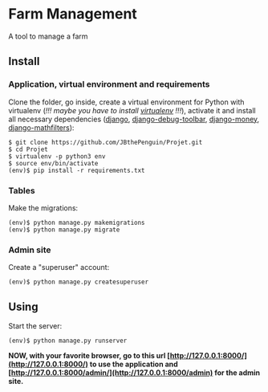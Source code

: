 # Farm Management
A tool to manage a farm
## Install
### Application, virtual environment and requirements
Clone the folder, go inside, create a virtual environment for Python with virtualenv (*!!! maybe you have to install [virtualenv](https://virtualenv.pypa.io/en/stable/) !!!*), activate it and install all necessary dependencies ([django](https://www.djangoproject.com/foundation/), [django-debug-toolbar](https://django-debug-toolbar.readthedocs.io/en/stable/), [django-money](https://github.com/django-money/django-money), [django-mathfilters](https://pypi.org/project/django-mathfilters/)):
```shell
$ git clone https://github.com/JBthePenguin/Projet.git
$ cd Projet
$ virtualenv -p python3 env
$ source env/bin/activate
(env)$ pip install -r requirements.txt
```
### Tables
Make the migrations:
```shell
(env)$ python manage.py makemigrations
(env)$ python manage.py migrate
```
### Admin site
Create a "superuser" account:
```shell
(env)$ python manage.py createsuperuser
```
## Using
Start the server:
```shell
(env)$ python manage.py runserver
```
**NOW, with your favorite browser, go to this url [http://127.0.0.1:8000/](http://127.0.0.1:8000/) to use the application and [http://127.0.0.1:8000/admin/](http://127.0.0.1:8000/admin) for the admin site.**

